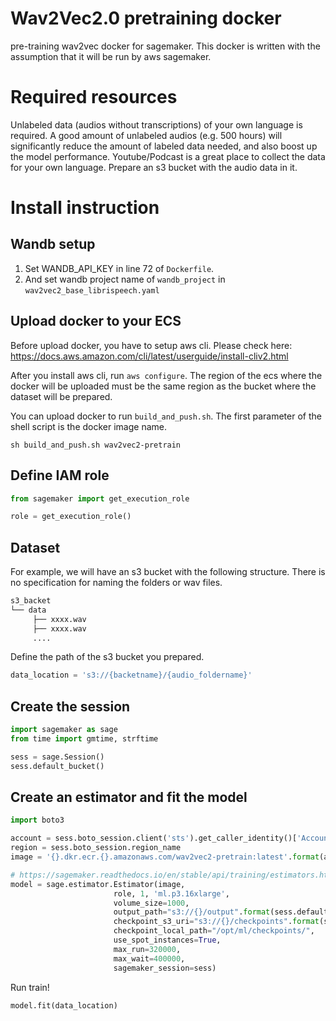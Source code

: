 # Wav2Vec2.0 pretraining docker

pre-training wav2vec docker for sagemaker.
This docker is written with the assumption that it will be run by aws sagemaker.

# Required resources

Unlabeled data (audios without transcriptions) of your own language is required.
A good amount of unlabeled audios (e.g. 500 hours) will significantly reduce the amount of labeled data needed, and also boost up the model performance. Youtube/Podcast is a great place to collect the data for your own language. Prepare an s3 bucket with the audio data in it.


# Install instruction

## Wandb setup

1. Set WANDB_API_KEY in line 72 of `Dockerfile`.
2. And set wandb project name of `wandb_project` in `wav2vec2_base_librispeech.yaml`

## Upload docker to your ECS

Before upload docker, you have to setup aws cli.
Please check here: https://docs.aws.amazon.com/cli/latest/userguide/install-cliv2.html

After you install aws cli, run `aws configure`.
The region of the ecs where the docker will be uploaded must be the same region as the bucket where the dataset will be prepared.

You can upload docker to run `build_and_push.sh`.
The first parameter of the shell script is the docker image name.

```shell
sh build_and_push.sh wav2vec2-pretrain
```

## Define IAM role

```python
from sagemaker import get_execution_role

role = get_execution_role()
```

## Dataset

For example, we will have an s3 bucket with the following structure. There is no specification for naming the folders or wav files.

```txt
s3_backet
└── data
     ├── xxxx.wav
     ├── xxxx.wav
     ....
```

Define the path of the s3 bucket you prepared.
```python
data_location = 's3://{backetname}/{audio_foldername}'
```

## Create the session

```python
import sagemaker as sage
from time import gmtime, strftime

sess = sage.Session()
sess.default_bucket()
```

## Create an estimator and fit the model

```python
import boto3

account = sess.boto_session.client('sts').get_caller_identity()['Account']
region = sess.boto_session.region_name
image = '{}.dkr.ecr.{}.amazonaws.com/wav2vec2-pretrain:latest'.format(account, region)

# https://sagemaker.readthedocs.io/en/stable/api/training/estimators.html
model = sage.estimator.Estimator(image,
                       role, 1, 'ml.p3.16xlarge',
                       volume_size=1000,
                       output_path="s3://{}/output".format(sess.default_bucket()),
                       checkpoint_s3_uri="s3://{}/checkpoints".format(sess.default_bucket()),
                       checkpoint_local_path="/opt/ml/checkpoints/",
                       use_spot_instances=True,
                       max_run=320000,
                       max_wait=400000,
                       sagemaker_session=sess)
```

Run train!

```python
model.fit(data_location)
```
